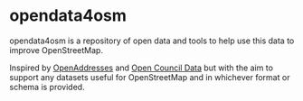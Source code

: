 # opendata4osm

opendata4osm is a repository of open data and tools to help use this data to improve OpenStreetMap.

Inspired by [OpenAddresses](https://openaddresses.io/) and [Open Council Data](https://opencouncildata.org/) but with the aim to support any datasets useful for OpenStreetMap and in whichever format or schema is provided.
